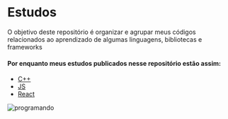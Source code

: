 # Estudos

O objetivo deste repositório é organizar e agrupar meus códigos relacionados ao aprendizado de algumas linguagens, bibliotecas e frameworks

#### Por enquanto meus estudos publicados nesse repositório estão assim:
 - [C++](https://github.com/Pereira-Araujo/Estudos/tree/main/C%2B%2B_learning)
 - [JS](https://github.com/Pereira-Araujo/Estudos/tree/main/Js_learning)
 - [React](https://github.com/Pereira-Araujo/Estudos/tree/main/React_Js_learning)


 <img src="https://i.kym-cdn.com/photos/images/newsfeed/001/021/951/101.gif" alt="programando"/>


